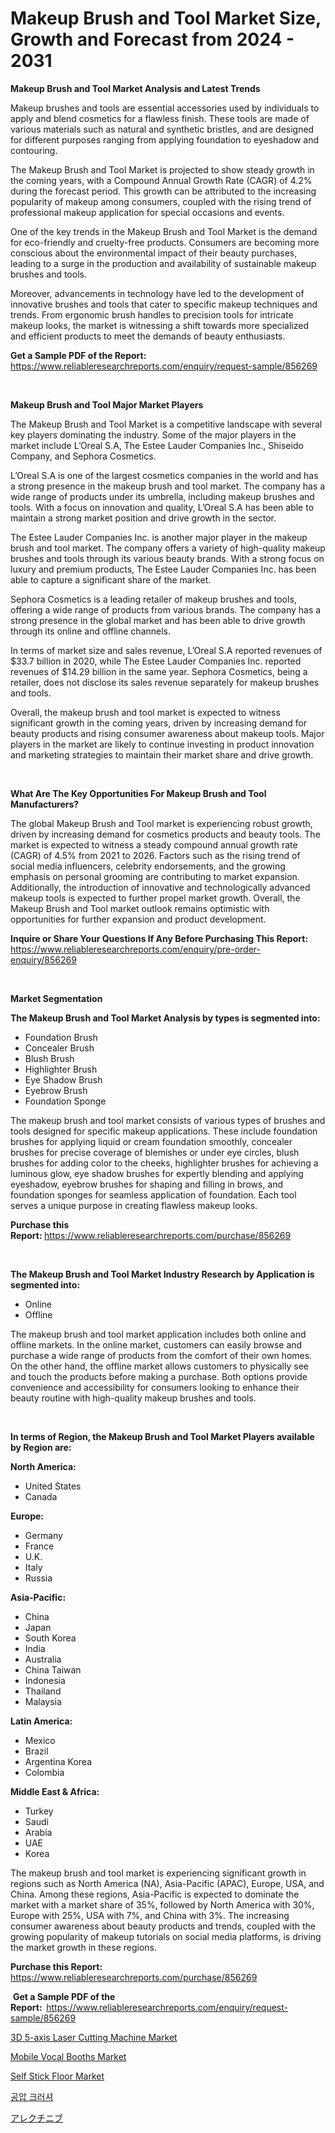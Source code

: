<p><h1>Makeup Brush and Tool Market Size, Growth and Forecast from 2024 - 2031</h1></p><p><strong>Makeup Brush and Tool Market Analysis and Latest Trends</strong></p>
<p><p>Makeup brushes and tools are essential accessories used by individuals to apply and blend cosmetics for a flawless finish. These tools are made of various materials such as natural and synthetic bristles, and are designed for different purposes ranging from applying foundation to eyeshadow and contouring.</p><p>The Makeup Brush and Tool Market is projected to show steady growth in the coming years, with a Compound Annual Growth Rate (CAGR) of 4.2% during the forecast period. This growth can be attributed to the increasing popularity of makeup among consumers, coupled with the rising trend of professional makeup application for special occasions and events.</p><p>One of the key trends in the Makeup Brush and Tool Market is the demand for eco-friendly and cruelty-free products. Consumers are becoming more conscious about the environmental impact of their beauty purchases, leading to a surge in the production and availability of sustainable makeup brushes and tools.</p><p>Moreover, advancements in technology have led to the development of innovative brushes and tools that cater to specific makeup techniques and trends. From ergonomic brush handles to precision tools for intricate makeup looks, the market is witnessing a shift towards more specialized and efficient products to meet the demands of beauty enthusiasts.</p></p>
<p><strong>Get a Sample PDF of the Report:&nbsp;</strong> <a href="https://www.reliableresearchreports.com/enquiry/request-sample/856269">https://www.reliableresearchreports.com/enquiry/request-sample/856269</a></p>
<p>&nbsp;</p>
<p><strong>Makeup Brush and Tool Major Market Players</strong></p>
<p><p>The Makeup Brush and Tool Market is a competitive landscape with several key players dominating the industry. Some of the major players in the market include L’Oreal S.A, The Estee Lauder Companies Inc., Shiseido Company, and Sephora Cosmetics.</p><p>L’Oreal S.A is one of the largest cosmetics companies in the world and has a strong presence in the makeup brush and tool market. The company has a wide range of products under its umbrella, including makeup brushes and tools. With a focus on innovation and quality, L’Oreal S.A has been able to maintain a strong market position and drive growth in the sector.</p><p>The Estee Lauder Companies Inc. is another major player in the makeup brush and tool market. The company offers a variety of high-quality makeup brushes and tools through its various beauty brands. With a strong focus on luxury and premium products, The Estee Lauder Companies Inc. has been able to capture a significant share of the market.</p><p>Sephora Cosmetics is a leading retailer of makeup brushes and tools, offering a wide range of products from various brands. The company has a strong presence in the global market and has been able to drive growth through its online and offline channels.</p><p>In terms of market size and sales revenue, L’Oreal S.A reported revenues of $33.7 billion in 2020, while The Estee Lauder Companies Inc. reported revenues of $14.29 billion in the same year. Sephora Cosmetics, being a retailer, does not disclose its sales revenue separately for makeup brushes and tools.</p><p>Overall, the makeup brush and tool market is expected to witness significant growth in the coming years, driven by increasing demand for beauty products and rising consumer awareness about makeup tools. Major players in the market are likely to continue investing in product innovation and marketing strategies to maintain their market share and drive growth.</p></p>
<p>&nbsp;</p>
<p><strong>What Are The Key Opportunities For Makeup Brush and Tool Manufacturers?</strong></p>
<p><p>The global Makeup Brush and Tool market is experiencing robust growth, driven by increasing demand for cosmetics products and beauty tools. The market is expected to witness a steady compound annual growth rate (CAGR) of 4.5% from 2021 to 2026. Factors such as the rising trend of social media influencers, celebrity endorsements, and the growing emphasis on personal grooming are contributing to market expansion. Additionally, the introduction of innovative and technologically advanced makeup tools is expected to further propel market growth. Overall, the Makeup Brush and Tool market outlook remains optimistic with opportunities for further expansion and product development.</p></p>
<p><strong>Inquire or Share Your Questions If Any Before Purchasing This Report:</strong> <a href="https://www.reliableresearchreports.com/enquiry/pre-order-enquiry/856269">https://www.reliableresearchreports.com/enquiry/pre-order-enquiry/856269</a></p>
<p>&nbsp;</p>
<p><strong>Market Segmentation</strong></p>
<p><strong>The Makeup Brush and Tool Market Analysis by types is segmented into:</strong></p>
<p><ul><li>Foundation Brush</li><li>Concealer Brush</li><li>Blush Brush</li><li>Highlighter Brush</li><li>Eye Shadow Brush</li><li>Eyebrow Brush</li><li>Foundation Sponge</li></ul></p>
<p><p>The makeup brush and tool market consists of various types of brushes and tools designed for specific makeup applications. These include foundation brushes for applying liquid or cream foundation smoothly, concealer brushes for precise coverage of blemishes or under eye circles, blush brushes for adding color to the cheeks, highlighter brushes for achieving a luminous glow, eye shadow brushes for expertly blending and applying eyeshadow, eyebrow brushes for shaping and filling in brows, and foundation sponges for seamless application of foundation. Each tool serves a unique purpose in creating flawless makeup looks.</p></p>
<p><strong>Purchase this Report:&nbsp;</strong><a href="https://www.reliableresearchreports.com/purchase/856269">https://www.reliableresearchreports.com/purchase/856269</a></p>
<p>&nbsp;</p>
<p><strong>The Makeup Brush and Tool Market Industry Research by Application is segmented into:</strong></p>
<p><ul><li>Online</li><li>Offline</li></ul></p>
<p><p>The makeup brush and tool market application includes both online and offline markets. In the online market, customers can easily browse and purchase a wide range of products from the comfort of their own homes. On the other hand, the offline market allows customers to physically see and touch the products before making a purchase. Both options provide convenience and accessibility for consumers looking to enhance their beauty routine with high-quality makeup brushes and tools.</p></p>
<p>&nbsp;</p>
<p><strong>In terms of Region, the Makeup Brush and Tool Market Players available by Region are:</strong></p>
<p>
    <p> <strong> North America: </strong>
        <ul>
            <li>United States</li>
            <li>Canada</li>
        </ul>
        </p> 
    <p> <strong> Europe: </strong>
        <ul>
            <li>Germany</li>
            <li>France</li>
            <li>U.K.</li>
            <li>Italy</li>
            <li>Russia</li>
        </ul>
        </p> 
    <p> <strong> Asia-Pacific: </strong>
        <ul>
            <li>China</li>
            <li>Japan</li>
            <li>South Korea</li>
            <li>India</li>
            <li>Australia</li>
            <li>China Taiwan</li>
            <li>Indonesia</li>
            <li>Thailand</li>
            <li>Malaysia</li>
        </ul>
        </p> 
    <p> <strong> Latin America: </strong>
        <ul>
            <li>Mexico</li>
            <li>Brazil</li>
            <li>Argentina Korea</li>
            <li>Colombia</li>
        </ul>
        </p> 
    <p> <strong> Middle East & Africa: </strong>
        <ul>
            <li>Turkey</li>
            <li>Saudi</li>
            <li>Arabia</li>
            <li>UAE</li>
            <li>Korea</li>
        </ul>
    </p>
    </p>
<p><p>The makeup brush and tool market is experiencing significant growth in regions such as North America (NA), Asia-Pacific (APAC), Europe, USA, and China. Among these regions, Asia-Pacific is expected to dominate the market with a market share of 35%, followed by North America with 30%, Europe with 25%, USA with 7%, and China with 3%. The increasing consumer awareness about beauty products and trends, coupled with the growing popularity of makeup tutorials on social media platforms, is driving the market growth in these regions.</p></p>
<p><strong>Purchase this Report: </strong><a href="https://www.reliableresearchreports.com/purchase/856269">https://www.reliableresearchreports.com/purchase/856269</a></p>
<p>&nbsp;<strong>Get a Sample PDF of the Report:&nbsp;&nbsp;</strong><a href="https://www.reliableresearchreports.com/enquiry/request-sample/856269">https://www.reliableresearchreports.com/enquiry/request-sample/856269</a></p>
<p><strong></strong></p>
<p><p><a href="https://issuu.com/reportprime-2/docs/3d-5-axis-laser-cutting-machine-market-size-2030.p">3D 5-axis Laser Cutting Machine Market</a></p><p><a href="https://github.com/joannagoyvaerts/Market-Research-Report-List-1/blob/main/mobile-vocal-booths-market.md">Mobile Vocal Booths Market</a></p><p><a href="https://github.com/lubmix/Market-Research-Report-List-1/blob/main/self-stick-floor-market.md">Self Stick Floor Market</a></p><p><a href="https://medium.com/@melodyfunk1988/%ED%8E%98%EB%A3%A8%EB%A7%88%ED%8B%B1-%ED%81%AC%EB%9F%AC%EC%85%94-%EC%8B%9C%EC%9E%A5-%EA%B7%9C%EB%AA%A8-cagr-%ED%8A%B8%EB%A0%8C%EB%93%9C-2024-2030-93c5e3032c89">공압 크러셔</a></p><p><a href="https://github.com/lrlmopnhwd79300/Market-Research-Report-List-1/blob/main/98701943151.md">アレクチニブ</a></p></p>